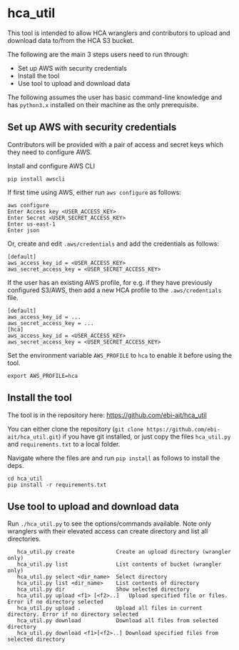 # hca_util

This tool is intended to allow HCA wranglers and contributors to upload and download data to/from the HCA S3 bucket.

The following are the main 3 steps users need to run through:
- Set up AWS with security credentials
- Install the tool
- Use tool to upload and download data

The following assumes the user has basic command-line knowledge and has `python3.x` installed on their machine as the only prerequisite.


## Set up AWS with security credentials

Contributors will be provided with a pair of access and secret keys which they need to configure AWS.

Install and configure AWS CLI

`pip install awscli`

If first time using AWS, either run `aws configure` as follows:
```
aws configure
Enter Access key <USER_ACCESS_KEY>
Enter Secret <USER_SECRET_ACCESS_KEY>
Enter us-east-1
Enter json
```
 
Or, create and edit `.aws/credentials` and add the credentials as follows:
```
[default]
aws_access_key_id = <USER_ACCESS_KEY>
aws_secret_access_key = <USER_SECRET_ACCESS_KEY>
```

If the user has an existing AWS profile, for e.g. if they have previously configured S3/AWS, 
then add a new HCA profile to the `.aws/credentials` file.
```
[default]
aws_access_key_id = ...
aws_secret_access_key = ...
[hca]
aws_access_key_id = <USER_ACCESS_KEY>
aws_secret_access_key = <USER_SECRET_ACCESS_KEY>
```
Set the environment variable `AWS_PROFILE` to `hca` to enable it before using the tool.
```
export AWS_PROFILE=hca
```


 ## Install the tool
 
The tool is in the repository here: https://github.com/ebi-ait/hca_util
 
You can either clone the repository (`git clone https://github.com/ebi-ait/hca_util.git`) if you have git installed, or just copy the files `hca_util.py` and `requirements.txt` to a local folder.
 
Navigate where the files are and run `pip install` as follows to install the deps.
 
 ```
cd hca_util
pip install -r requirements.txt
```

 
 ## Use tool to upload and download data
 
 Run `./hca_util.py` to see the options/commands available. Note only wranglers with their elevated access can create directory and list all directories.
 
 ```
    hca_util.py create             Create an upload directory (wrangler only)
    hca_util.py list               List contents of bucket (wrangler only)
    hca_util.py select <dir_name>  Select directory
    hca_util.py list <dir_name>    List contents of directory
    hca_util.py dir                Show selected directory
    hca_util.py upload <f1> [<f2>..]   Upload specified file or files. Error if no directory selected
    hca_util.py upload .           Upload all files in current directory. Error if no directory selected
    hca_util.py download           Download all files from selected directory
    hca_util.py download <f1>[<f2>..] Download specified files from selected directory
```